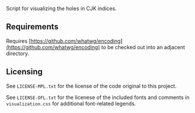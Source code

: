 Script for visualizing the holes in CJK indices.

## Requirements

Requires [https://github.com/whatwg/encoding](https://github.com/whatwg/encoding)
to be checked out into an adjacent directory.

## Licensing

See `LICENSE-MPL.txt` for the license of the code original to this project.

See `LICENSE-OFL.txt` for the licenese of the included fonts and comments
in `visualization.css` for additional font-related legends.

